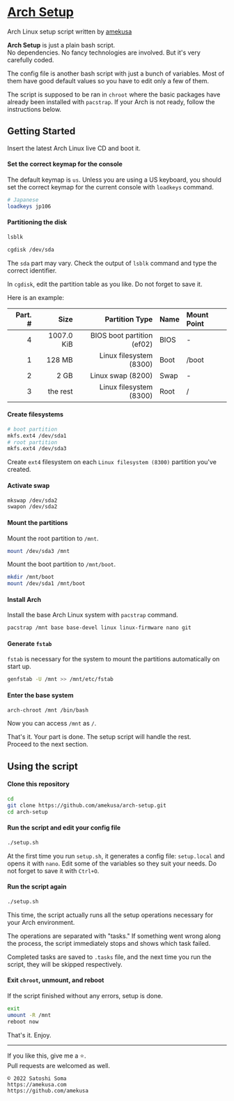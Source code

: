 # [Arch Setup](https://github.com/amekusa/arch-setup/)
Arch Linux setup script written by [amekusa](https://github.com/amekusa/)

**Arch Setup** is just a plain bash script.  
No dependencies. No fancy technologies are involved. But it's very carefully coded.

The config file is another bash script with just a bunch of variables. Most of them have good default values so you have to edit only a few of them.

The script is supposed to be ran in `chroot` where the basic packages have already been installed with `pacstrap`. If your Arch is not ready, follow the instructions below.


## Getting Started
Insert the latest Arch Linux live CD and boot it.

#### Set the correct keymap for the console
The default keymap is `us`.
Unless you are using a US keyboard, you should set the correct keymap for the current console with `loadkeys` command.

```sh
# Japanese
loadkeys jp106
```

#### Partitioning the disk

```sh
lsblk
```

```sh
cgdisk /dev/sda
```

The `sda` part may vary. Check the output of `lsblk` command and type the correct identifier.

In `cgdisk`, edit the partition table as you like. Do not forget to save it.

Here is an example:

Part. # | Size | Partition Type | Name | Mount Point
-------:|-----:|---------------:|:-----|:-----------
4 | 1007.0 KiB | BIOS boot partition (ef02) | BIOS | -
1 | 128 MB | Linux filesystem (8300) | Boot | /boot
2 | 2 GB | Linux swap (8200) | Swap | -
3 | the rest | Linux filesystem (8300) | Root | /

#### Create filesystems

```sh
# boot partition
mkfs.ext4 /dev/sda1
# root partition
mkfs.ext4 /dev/sda3
```

Create `ext4` filesystem on each `Linux filesystem (8300)` partition you've created.

#### Activate swap

```sh
mkswap /dev/sda2
swapon /dev/sda2
```

#### Mount the partitions
Mount the root partition to `/mnt`.

```sh
mount /dev/sda3 /mnt
```

Mount the boot partition to `/mnt/boot`.

```sh
mkdir /mnt/boot
mount /dev/sda1 /mnt/boot
```

#### Install Arch
Install the base Arch Linux system with `pacstrap` command.

```sh
pacstrap /mnt base base-devel linux linux-firmware nano git
```

#### Generate `fstab`
`fstab` is necessary for the system to mount the partitions automatically on start up.  

```sh
genfstab -U /mnt >> /mnt/etc/fstab
```

#### Enter the base system

```sh
arch-chroot /mnt /bin/bash
```

Now you can access `/mnt` as `/`.

That's it. Your part is done. The setup script will handle the rest.  
Proceed to the next section.


## Using the script

#### Clone this repository

```sh
cd
git clone https://github.com/amekusa/arch-setup.git
cd arch-setup
```

#### Run the script and edit your config file

```sh
./setup.sh
```

At the first time you run `setup.sh`, it generates a config file: `setup.local` and opens it with `nano`.
Edit some of the variables so they suit your needs. Do not forget to save it with `Ctrl+O`.

#### Run the script again

```sh
./setup.sh
```

This time, the script actually runs all the setup operations necessary for your Arch environment.

The operations are separated with "tasks."
If something went wrong along the process, the script immediately stops and shows which task failed.

Completed tasks are saved to `.tasks` file, and the next time you run the script, they will be skipped respectively.

#### Exit `chroot`, unmount, and reboot
If the script finished without any errors, setup is done.

```sh
exit
umount -R /mnt
reboot now
```

That's it. Enjoy.

---

If you like this, give me a :star:.  
Pull requests are welcomed as well.

	© 2022 Satoshi Soma  
	https://amekusa.com
	https://github.com/amekusa
